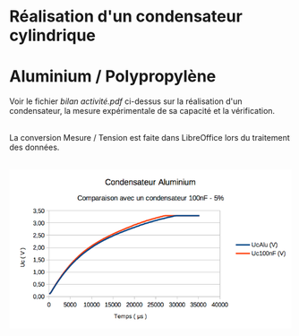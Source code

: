 # Réalisation d'un condensateur cylindrique
# Aluminium / Polypropylène

Voir le fichier *bilan activité.pdf* ci-dessus sur la réalisation d'un condensateur, la mesure expérimentale de sa capacité et la vérification.


 <br />
 La conversion Mesure / Tension est faite dans LibreOffice lors du traitement des données.
 
<br /> ![Vérification de la capacité du condensateur réalisé avec un condensateur du commerce](https://github.com/SoproLab/Soprolab/blob/master/Pedagogie/Condensateur_Aluminium/Comparaison_condensateurs.png)
